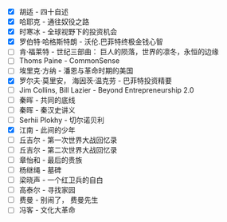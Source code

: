 - [x] 胡适 - 四十自述
- [x] 哈耶克 - 通往奴役之路  
- [x] 时寒冰 - 全球视野下的投资机会  
- [x] 罗伯特·哈格斯特朗 - 沃伦.巴菲特终极金钱心智  
- [ ] 肯·福莱特 - 世纪三部曲： 巨人的陨落，世界的凛冬，永恒的边缘
- [ ] Thoms Paine - CommonSense
- [ ] 埃里克·方纳 - 潘恩与革命时期的美国
- [x] 罗尔夫·莫里安， 海因茨·温克劳 - 巴菲特投资精要
- [ ] Jim Collins, Bill Lazier - Beyond Entrepreneurship 2.0
- [ ] 秦晖 - 共同的底线
- [ ] 秦晖 - 秦汉史讲义
- [ ] Serhii Plokhy - 切尔诺贝利
- [x] 江南 - 此间的少年
- [ ] 丘吉尔 - 第一次世界大战回忆录
- [ ] 丘吉尔 - 第二次世界大战回忆录
- [ ] 章怡和 - 最后的贵族
- [ ] 杨继绳 - 墓碑
- [ ] 梁晓声 - 一个红卫兵的自白
- [ ] 高泰尔 - 寻找家园
- [ ] 费曼 - 别闹了， 费曼先生
- [ ] 冯客 - 文化大革命
